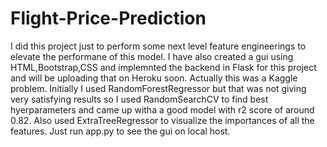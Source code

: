 # Flight-Price-Prediction
I did this project just to perform some next level feature engineerings to elevate the performane of this model.
I have also created a gui using HTML,Bootstrap,CSS and implemnted the backend in Flask for this project and will be uploading that on Heroku soon.
Actually this was a Kaggle problem.
Initially I used RandomForestRegressor but that was not giving very satisfying results so I used RandomSearchCV to find best hyerparameters and came up witha a good model with r2 score of around 0.82.
Also used ExtraTreeRegressor to visualize the importances of all the features.
Just run app.py to see the gui on local host.
